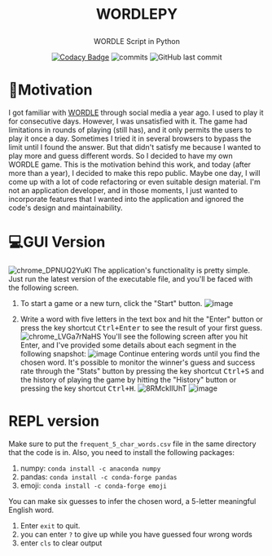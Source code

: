 # <a name="WORDLEPY"></a><p align="center">WORDLEPY</p>
<div  align="center">WORDLE Script in Python

[![Codacy Badge](https://app.codacy.com/project/badge/Grade/e607d3cbfd10434383a9cb2d04b530ed)](https://www.codacy.com?utm_source=github.com&amp;utm_medium=referral&amp;utm_content=shayandavoodii/WORDLEPY&amp;utm_campaign=Badge_Grade)
![commits](https://badgen.net/github/commits/shayandavoodii/WORDLEPY/main)
<img alt="GitHub last commit" src="https://img.shields.io/github/last-commit/shayandavoodii/WORDLEPY/main">

</div>

# 🔮Motivation
I got familiar with [WORDLE](https://www.nytimes.com/games/wordle/index.html) through social media a year ago. I used to play it for consecutive days. However, I was unsatisfied with it. The game had limitations in rounds of playing (still has), and it only permits the users to play it once a day. Sometimes I tried it in several browsers to bypass the limit until I found the answer. But that didn't satisfy me because I wanted to play more and guess different words. So I decided to have my own WORDLE game. This is the motivation behind this work, and today (after more than a year), I decided to make this repo public. Maybe one day, I will come up with a lot of code refactoring  or even suitable design material. I'm not an application developer, and in those moments, I just wanted to incorporate features that I wanted into the application and ignored the code's design and maintainability.

# 💻GUI Version
![chrome_DPNUQ2YuKl](https://user-images.githubusercontent.com/52105833/224538209-3cd604f8-d700-48df-825f-24054845014d.png)
The application's functionality is pretty simple. Just run the latest version of the executable file, and you'll be faced with the following screen.
1. To start a game or a new turn, click the "Start" button.
![image](https://user-images.githubusercontent.com/52105833/224539463-21f5e725-dfd6-4e2b-8426-bc37c07f04a7.png)

2. Write a word with five letters in the text box and hit the "Enter" button or press the key shortcut <kbd>Ctrl+Enter</kbd> to see the result of your first guess.
![chrome_LVGa7rNaHS](https://user-images.githubusercontent.com/52105833/224539323-b67dff6a-061a-4270-b57b-72027625ab36.png)
You'll see the following screen after you hit Enter, and I've provided some details about each segment in the following snapshot:
![image](https://user-images.githubusercontent.com/52105833/224539663-7129ce4c-6702-4015-ada3-16c292896408.png)
Continue entering words until you find the chosen word. It's possible to monitor the winner's guess and success rate through the "Stats" button by pressing the key shortcut <kbd>Ctrl+S</kbd> and the history of playing the game by hitting the "History" button or pressing the key shortcut <kbd>Ctrl+H</kbd>.
![8RMckIlUhT](https://user-images.githubusercontent.com/52105833/224540374-478666d6-df2d-48c8-91e1-7509f9b8ae8a.png)
![image](https://user-images.githubusercontent.com/52105833/224540440-b0b34789-5a71-48dd-98e2-54f7804a9682.png)


# REPL version
Make sure to put the `frequent_5_char_words.csv` file in the same directory that the code is in. Also, you need to install the following packages:    
1. numpy: `conda install -c anaconda numpy`
2. pandas: `conda install -c conda-forge pandas`
3. emoji: `conda install -c conda-forge emoji`  

You can make six guesses to infer the chosen word, a 5-letter meaningful English word.
1. Enter `exit` to quit. 
2. you can enter `?` to give up while you have guessed four wrong words
3. enter `cls` to clear output
